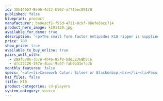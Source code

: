 ```yaml
---
id: 30b14657-8e96-4d12-b562-af7fbec05170
published: false
blueprint: product
manufacturer: ba0eacf2-f95d-4721-8c0f-90efe0acc714
product_hero_image: k101120.jpg
available_for_demo: true
description: '<p>The small form factor Antipodes K10 ripper is supplied separately and can be used with any Antipodes music server. Any ripper connected to a music server will have a small negative impact on playback sound quality, so we recommend the ripper is disconnected when not in use. The Antipodes K10 comes with the required USB connecting cable.</p><p>The Antipodes K10 will trigger our ripping software to enable high quality auto-ripping at optimised settings. Just place a CD in the tray and close it, and ripping will start automatically. When the CD has been ripped, the tray will open for you to swap it with the next CD. The Antipodes K10 is easily removed when you have finished your ripping session.</p><p>The Antipodes K10 is housed in a two-piece casing machined from solid alloy block, providing rock-solid stability for the transport and laser mechanism, and is specified to accurately read pits 100 times smaller than the pits on a CD. The CD ripping software is optimised for accuracy rather than speed - it is worth the wait to do it once and do it right.</p>'
price: 700
show_price: true
available_to_buy_online: true
pairs_well_with:
  - 29af6786-c07e-4b4a-95f0-bde52369b8c6
  - dfc22126-367e-4bac-9c67-fab9b31efcdb
monthly_featuree: false
specs: '<ul><li>Casework Color: Silver or Black&nbsp;<br></li><li>Passive Fanless Silent Cooling</li><li>All Case Parts CNC Machined From Solid Alloy Block</li><li>Automatic CD Ripping App</li><li>Width:&nbsp;240mm</li><li>Depth:&nbsp;290mm</li><li>Height At Front (Including Feet):&nbsp;30mm</li><li>Weight:&nbsp;2.9Kg</li><li>Warranty<br>– 2 Years<br>– Extendable to 3 Years With Registration<br>– 6 Months On Pre-Installed Storage</li></ul>'
has_files: false
title: K10
product-categories: cd-players
system_category: source
---
```

